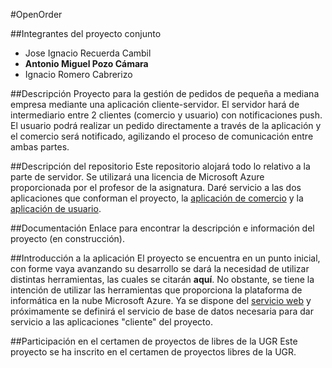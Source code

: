 #OpenOrder

##Integrantes del proyecto conjunto
- Jose Ignacio Recuerda Cambil
- **Antonio Miguel Pozo Cámara**
- Ignacio Romero Cabrerizo

##Descripción
Proyecto para la gestión de pedidos de pequeña a mediana empresa mediante una aplicación cliente-servidor. El servidor hará de intermediario entre 2 clientes (comercio y usuario) con notificaciones push. El usuario podrá realizar un pedido directamente a través de la aplicación y el comercio será notificado, agilizando el proceso de comunicación entre ambas partes.

##Descripción del repositorio
Este repositorio alojará todo lo relativo a la parte de servidor. Se utilizará una licencia de Microsoft Azure proporcionada por el profesor de la asignatura.
Daré servicio a las dos aplicaciones que conforman el proyecto, la [aplicación de comercio](https://github.com/ignaciorecuerda/Proyecto_IV) y la [aplicación de usuario](https://github.com/nachobit/IV_PR_OpenOrder).

##Documentación
Enlace para encontrar la descripción e información del proyecto (en construcción).

##Introducción a la aplicación
El proyecto se encuentra en un punto inicial, con forme vaya avanzando su desarrollo se dará la necesidad de utilizar distintas herramientas, las cuales se citarán **aquí**.
No obstante, se tiene la intención de utilizar las herramientas que proporciona la plataforma de informática en la nube Microsoft Azure.
Ya se dispone del [servicio web](openorder.azurewebsites.net) y próximamente se definirá el servicio de base de datos necesaria para dar servicio a las aplicaciones "cliente" del proyecto.

##Participación en el certamen de proyectos de libres de la UGR
Este proyecto se ha inscrito en el certamen de proyectos libres de la UGR.
